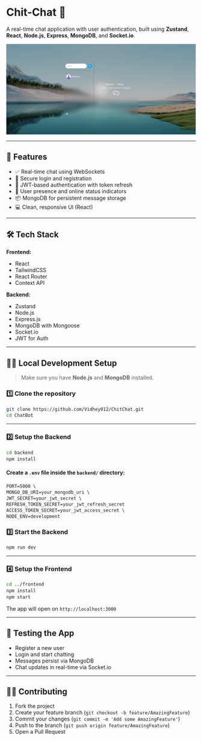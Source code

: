 
# Chit-Chat 💬

A real-time chat application with user authentication, built using **Zustand**, **React**, **Node.js**, **Express**, **MongoDB**, and **Socket.io**.

![Chat App Screenshot](./frontend/public/ss.png) <!-- Add screenshot in public folder if not already -->

---

## 🚀 Features

- ✅ Real-time chat using WebSockets
- 🔐 Secure login and registration
- 🔁 JWT-based authentication with token refresh
- 🧠 User presence and online status indicators
- 📦 MongoDB for persistent message storage
- 💻 Clean, responsive UI (React)

---

## 🛠️ Tech Stack

**Frontend:**
- React
- TailwindCSS
- React Router
- Context API

**Backend:**
- Zustand
- Node.js
- Express.js
- MongoDB with Mongoose
- Socket.io
- JWT for Auth

---

## 🧑‍💻 Local Development Setup

> Make sure you have **Node.js** and **MongoDB** installed.

### 1️⃣ Clone the repository

```bash
git clone https://github.com/Vidhey012/ChitChat.git
cd ChatBot
```

---

### 2️⃣ Setup the Backend

```bash
cd backend
npm install
```

#### Create a `.env` file inside the `backend/` directory:

```env
PORT=5000 \
MONGO_DB_URI=your_mongodb_uri \
JWT_SECRET=your_jwt_secret \
REFRESH_TOKEN_SECRET=your_jwt_refresh_secret 
ACCESS_TOKEN_SECRET=your_jwt_access_secret \
NODE_ENV=development
```

### 3️⃣ Start the Backend

```bash
npm run dev
```

---

### 4️⃣ Setup the Frontend

```bash
cd ../frontend
npm install
npm start
```

The app will open on `http://localhost:3000`

---

## 🧪 Testing the App

- Register a new user
- Login and start chatting
- Messages persist via MongoDB
- Chat updates in real-time via Socket.io

---

## 🙋‍♂️ Contributing

1. Fork the project
2. Create your feature branch (`git checkout -b feature/AmazingFeature`)
3. Commit your changes (`git commit -m 'Add some AmazingFeature'`)
4. Push to the branch (`git push origin feature/AmazingFeature`)
5. Open a Pull Request
<!-- 
## 🚀 Go Live
#### The application is hosted and live at:
🔗 [https://chit-chat-khaki-one.vercel.app/](https://chit-chat-khaki-one.vercel.app/) -->
